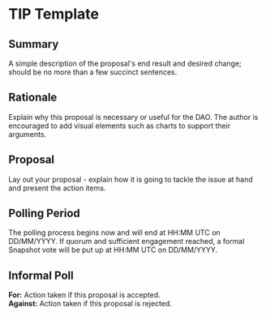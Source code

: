 # TIP Template

## **Summary**

A simple description of the proposal's end result and desired change; should be no more than a few succinct sentences.

## **Rationale**

Explain why this proposal is necessary or useful for the DAO. The author is encouraged to add visual elements such as charts to support their arguments.

## **Proposal**

Lay out your proposal - explain how it is going to tackle the issue at hand and present the action items.

## **Polling Period**

The polling process begins now and will end at HH:MM UTC on DD/MM/YYYY. If quorum and sufficient engagement reached, a formal Snapshot vote will be put up at HH:MM UTC on DD/MM/YYYY.

## **Informal Poll**

**For:** Action taken if this proposal is accepted.\
**Against:** Action taken if this proposal is rejected.
